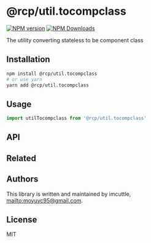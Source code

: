# @rcp/util.tocompclass

[![NPM version](https://img.shields.io/npm/v/@rcp/util.tocompclass.svg?style=flat-square)](https://www.npmjs.com/package/@rcp/util.tocompclass)
[![NPM Downloads](https://img.shields.io/npm/dm/@rcp/util.tocompclass.svg?style=flat-square&maxAge=43200)](https://www.npmjs.com/package/@rcp/util.tocompclass)

The utility converting stateless to be component class

## Installation

```bash
npm install @rcp/util.tocompclass
# or use yarn
yarn add @rcp/util.tocompclass
```

## Usage

```javascript
import utilTocompclass from '@rcp/util.tocompclass'
```

## API

<!-- Generated by documentation.js. Update this documentation by updating the source code. -->

## Related

## Authors

This library is written and maintained by imcuttle, <mailto:moyuyc95@gmail.com>.

## License

MIT

